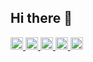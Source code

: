 ## Hi there 👋

<p align="left">
  <a href="https://github.com/ipogy">
    <img height="20" src="https://komarev.com/ghpvc/?username=ipogy" />
  </a>
  <a href="https://github.com/ipogy">
    <img height="20" src="https://img.shields.io/github/followers/ipogy?label=follow&logo=github&style=flat" />
  </a>
  <a href="http://qiita.com/ipogy">
    <img height="20" src="https://qiita-badge.apiapi.app/s/ipogy/posts.svg" />
  </a>
  <a href="http://qiita.com/ipogy">
    <img height="20" src="https://qiita-badge.apiapi.app/s/ipogy/contributions.svg" />
  </a>
  <a href="https://zenn.dev/ipogy">
    <img height="20" src="https://badgen.org/img/zenn/ipogy/articles?style=plastic" />
  </a>
</p>
<!--
**ipogy/ipogy** is a ✨ _special_ ✨ repository because its `README.md` (this file) appears on your GitHub profile.

Here are some ideas to get you started:

- 🔭 I’m currently working on ...
- 🌱 I’m currently learning ...
- 👯 I’m looking to collaborate on ...
- 🤔 I’m looking for help with ...
- 💬 Ask me about ...
- 📫 How to reach me: ...
- 😄 Pronouns: ...
- ⚡ Fun fact: ...
-->
